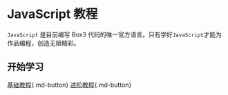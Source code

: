 # JavaScript 教程

`JavaScript` 是目前编写 Box3 代码的唯一官方语言。只有学好`JavaScript`才能为作品编程，创造无限精彩。

## 开始学习

[基础教程](./base/index.md){.md-button}
[进阶教程](./base/index.md){.md-button}
